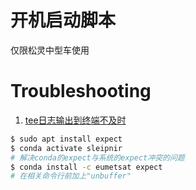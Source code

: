 #  开机启动脚本
仅限松灵中型车使用



# Troubleshooting

1. [tee日志输出到终端不及时](https://stackoverflow.com/questions/41026503/tee-output-not-appearing-until-cmd-finishes)

```bash
$ sudo apt install expect
$ conda activate sleipnir
# 解决conda的expect与系统的expect冲突的问题
$ conda install -c eumetsat expect
# 在相关命令行前加上"unbuffer"
```